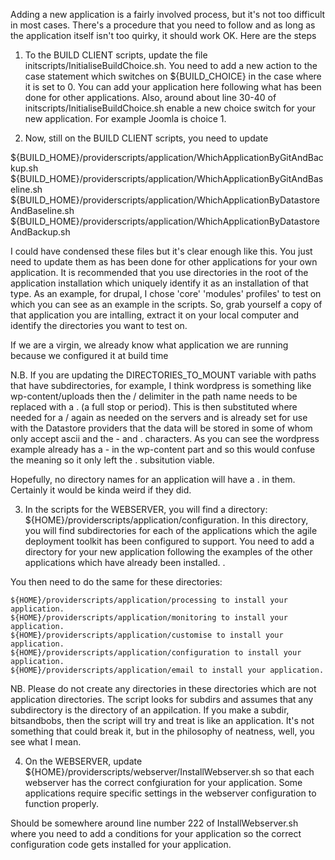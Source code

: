 Adding a new application is a fairly involved process, but it's not too difficult in most cases. There's a procedure that you need to follow and as long as the application itself isn't too quirky, it should work OK. Here are the steps

1) To the BUILD CLIENT scripts, update the file initscripts/InitialiseBuildChoice.sh. You need to add a new action to the case statement which switches on  ${BUILD_CHOICE} in the case where it is set to 0. You can add your application here following what has been done for other applications.
  Also, around about line 30-40 of initscripts/InitialiseBuildChoice.sh enable a new choice switch for your new application. 
  For example Joomla is choice 1.

2) Now, still on the BUILD CLIENT scripts, you need to update 

${BUILD_HOME}/providerscripts/application/WhichApplicationByGitAndBackup.sh
${BUILD_HOME}/providerscripts/application/WhichApplicationByGitAndBaseline.sh
${BUILD_HOME}/providerscripts/application/WhichApplicationByDatastoreAndBaseline.sh
${BUILD_HOME}/providerscripts/application/WhichApplicationByDatastoreAndBackup.sh

I could have condensed these files but it's clear enough like this. You just need to update them as has been done for other applications for your own application. 
It is recommended that you use directories in the root of the application installation which uniquely identify it as an installation of that type. As an example, for drupal, I chose 'core' 'modules' profiles' to test on which you can see as an example in the scripts. So, grab yourself a copy of that application you are intalling, extract it on your local computer and identify the directories you want to test on. 

If we are a virgin, we already know what application we are running because we configured it at build time

N.B. If you are updating the DIRECTORIES_TO_MOUNT variable with paths that have subdirectories, for example, I think wordpress is something like wp-content/uploads then the / delimiter in the path name needs to be replaced with a . (a full stop or period). This is then substituted where needed for a / again as needed on the servers and is already set for use with the Datastore providers that the data will be stored in some of whom only accept ascii and the - and . characters. 
As you can see the wordpress example already has a - in the wp-content part and so this would confuse the meaning so it only left the . subsitution viable.

Hopefully, no directory names for an application will have a . in them. Certainly it would be kinda weird if they did. 

3) In the scripts for the WEBSERVER, you will find a directory: ${HOME}/providerscripts/application/configuration. In this directory, you will find subdirectories for each of the applications which the agile deployment toolkit has been configured to support. You need to add a directory for your new application following the examples of the other applications which have already been installed. .

You then need to do the same for these directories: 

    ${HOME}/providerscripts/application/processing to install your application.
    ${HOME}/providerscripts/application/monitoring to install your application.
    ${HOME}/providerscripts/application/customise to install your application.
    ${HOME}/providerscripts/application/configuration to install your application.
    ${HOME}/providerscripts/application/email to install your application.


NB. Please do not create any directories in these directories which are not application directories. The script looks for subdirs and assumes that any subdirectory is the directory of an appilcation. If you make a subdir, bitsandbobs, then the script will try and treat is like an application. It's not something that could break it, but in the philosophy of neatness, well, you see what I mean.

4) On the WEBSERVER, update ${HOME}/providerscripts/webserver/InstallWebserver.sh so that each webserver has the correct confgiuration for your application. Some applications require specific settings in the webserver configuration to function properly.

Should be somewhere around line number 222  of InstallWebserver.sh where you need to add a conditions for your application so the correct configuration code gets installed for your application.
